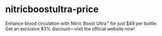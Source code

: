 # nitricboostultra-price
Enhance blood circulation with Nitric Boost Ultra™ for just $49 per bottle. Get an exclusive 83% discount—visit the official website now!
